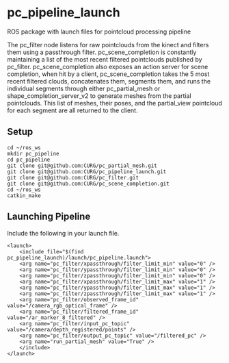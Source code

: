 # pc_pipeline_launch
ROS package with launch files for pointcloud processing pipeline

The pc_filter node listens for raw pointclouds from the kinect and filters them using a passthrough filter. pc_scene_completion is constantly maintaining a list of the most recent filtered pointclouds published by pc_filter. pc_scene_completion also exposes an action server for scene completion, when hit by a client, pc_scene_completion takes the 5 most recent filtered clouds, concatenates them, segments them, and runs the individual segments through either pc_partial_mesh or shape_completion_server_v2 to generate meshes from the partial pointclouds.  This list of meshes, their poses, and the partial_view pointcloud for each segment are all returned to the client. 

## Setup
```
cd ~/ros_ws
mkdir pc_pipeline
cd pc_pipeline
git clone git@github.com:CURG/pc_partial_mesh.git
git clone git@github.com:CURG/pc_pipeline_launch.git
git clone git@github.com:CURG/pc_filter.git
git clone git@github.com:CURG/pc_scene_completion.git
cd ~/ros_ws
catkin_make
```

## Launching Pipeline
Include the following in your launch file.
```
<launch>
    <include file="$(find pc_pipeline_launch)/launch/pc_pipeline.launch">
	<arg name="pc_filter/xpassthrough/filter_limit_min" value="0" />
	<arg name="pc_filter/ypassthrough/filter_limit_min" value="0" />
	<arg name="pc_filter/zpassthrough/filter_limit_min" value="0" />
	<arg name="pc_filter/xpassthrough/filter_limit_max" value="1" />
	<arg name="pc_filter/ypassthrough/filter_limit_max" value="1" />
	<arg name="pc_filter/zpassthrough/filter_limit_max" value="1" />
	<arg name="pc_filter/observed_frame_id" value="/camera_rgb_optical_frame" />
	<arg name="pc_filter/filtered_frame_id" value="/ar_marker_8_filtered" />
	<arg name="pc_filter/input_pc_topic" value="/camera/depth_registered/points" />
	<arg name="pc_filter/output_pc_topic" value="/filtered_pc" />
	<arg name="run_partial_mesh" value="True" />
    </include>
</launch>
```


